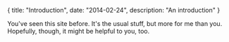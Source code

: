 {
  title: "Introduction",
  date:   "2014-02-24",
  description: "An introduction"
}

You've seen this site before. It's the usual stuff, but more for me than you.
Hopefully, though, it might be helpful to you, too.